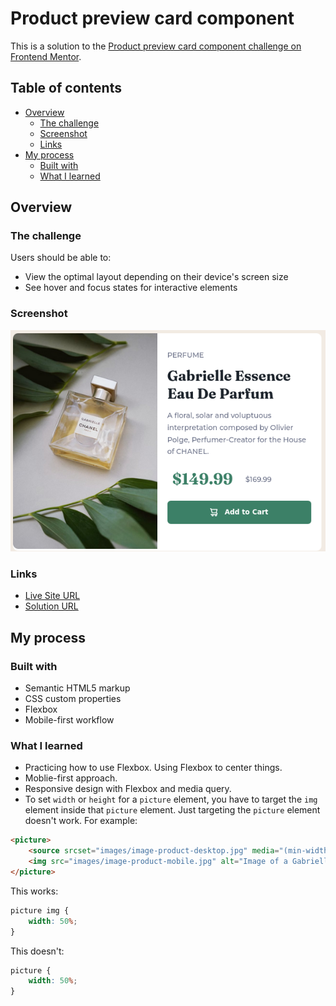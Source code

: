 # Product preview card component

This is a solution to the [Product preview card component challenge on Frontend Mentor](https://www.frontendmentor.io/challenges/product-preview-card-component-GO7UmttRfa).

## Table of contents

- [Overview](#overview)
  - [The challenge](#the-challenge)
  - [Screenshot](#screenshot)
  - [Links](#links)
- [My process](#my-process)
  - [Built with](#built-with)
  - [What I learned](#what-i-learned)

## Overview

### The challenge

Users should be able to:

- View the optimal layout depending on their device's screen size
- See hover and focus states for interactive elements

### Screenshot

![](./screenshot.png)

### Links

- [Live Site URL](https://toanrb.github.io/frontend-challenges/product-preview-card-component)
- [Solution URL](https://github.com/toanrb/frontend-challenges/tree/master/product-preview-card-component)

## My process

### Built with

- Semantic HTML5 markup
- CSS custom properties
- Flexbox
- Mobile-first workflow

### What I learned

- Practicing how to use Flexbox. Using Flexbox to center things.
- Moblie-first approach.
- Responsive design with Flexbox and media query.
- To set `width` or `height` for a `picture` element, you have to target the `img` element inside that `picture` element. Just targeting the `picture` element doesn't work. For example:

```html
<picture>
	<source srcset="images/image-product-desktop.jpg" media="(min-width: 600px)">
	<img src="images/image-product-mobile.jpg" alt="Image of a Gabrielle perfume bottle">
</picture>
```

This works:  

```css
picture img {
	width: 50%;
}
```

This doesn't:  

```css
picture {
	width: 50%;
}
```
